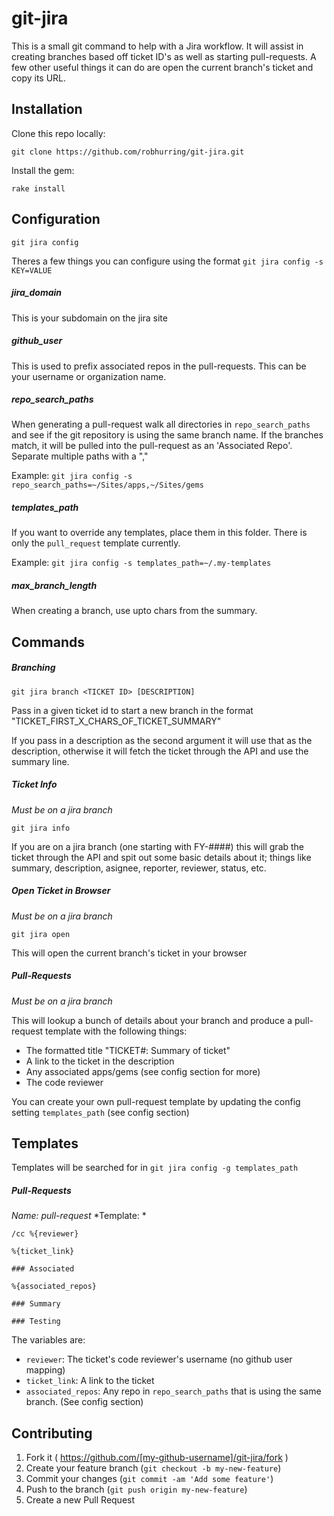 # git-jira

This is a small git command to help with a Jira workflow. It will assist in creating branches based off ticket ID's as well as starting pull-requests. A few other useful things it can do are open the current branch's ticket and copy its URL.

## Installation

Clone this repo locally:

    git clone https://github.com/robhurring/git-jira.git

Install the gem:

    rake install

## Configuration

`git jira config`

Theres a few things you can configure using the format `git jira config -s KEY=VALUE`

##### jira_domain

This is your subdomain on the jira site

##### github_user

This is used to prefix associated repos in the pull-requests. This can be your username or organization name.

##### repo_search_paths

When generating a pull-request walk all directories in `repo_search_paths` and see if the git repository is using the same branch name. If the branches match, it will be pulled into the pull-request as an 'Associated Repo'. Separate multiple paths with a ","

Example: `git jira config -s repo_search_paths=~/Sites/apps,~/Sites/gems`

##### templates_path

If you want to override any templates, place them in this folder. There is only the `pull_request` template currently.

Example: `git jira config -s templates_path=~/.my-templates`

##### max_branch_length

When creating a branch, use upto <thismany> chars from the summary.

## Commands

##### Branching

`git jira branch <TICKET ID> [DESCRIPTION]`

Pass in a given ticket id to start a new branch in the format "TICKET_FIRST_X_CHARS_OF_TICKET_SUMMARY"

If you pass in a description as the second argument it will use that as the description, otherwise it will fetch the ticket through the API and use the summary line.

##### Ticket Info

*Must be on a jira branch*

`git jira info`

If you are on a jira branch (one starting with FY-####) this will grab the ticket through the API and spit out some basic details about it; things like summary, description, asignee, reporter, reviewer, status, etc.

##### Open Ticket in Browser

*Must be on a jira branch*

`git jira open`

This will open the current branch's ticket in your browser

##### Pull-Requests

*Must be on a jira branch*

This will lookup a bunch of details about your branch and produce a pull-request template with the following things:

* The formatted title "TICKET#: Summary of ticket"
* A link to the ticket in the description
* Any associated apps/gems (see config section for more)
* The code reviewer

You can create your own pull-request template by updating the config setting `templates_path` (see config section)

## Templates

Templates will be searched for in `git jira config -g templates_path`

##### Pull-Requests

*Name: pull-request*
*Template: *

    /cc %{reviewer}

    %{ticket_link}

    ### Associated

    %{associated_repos}

    ### Summary

    ### Testing

The variables are:

* `reviewer`: The ticket's code reviewer's username (no github user mapping)
* `ticket_link`: A link to the ticket
* `associated_repos`: Any repo in `repo_search_paths` that is using the same branch. (See config section)

## Contributing

1. Fork it ( https://github.com/[my-github-username]/git-jira/fork )
2. Create your feature branch (`git checkout -b my-new-feature`)
3. Commit your changes (`git commit -am 'Add some feature'`)
4. Push to the branch (`git push origin my-new-feature`)
5. Create a new Pull Request
